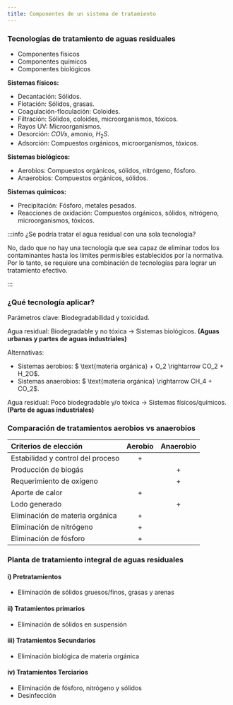 ```yaml
---
title: Componentes de un sistema de tratamiento
---
```


### Tecnologías de tratamiento de aguas residuales

- Componentes físicos
- Componentes químicos
- Componentes biológicos

**Sistemas físicos:**

- Decantación: Sólidos.
- Flotación: Sólidos, grasas.
- Coagulación-floculación: Coloides.
- Filtración: Sólidos, coloides, microorganismos, tóxicos.
- Rayos UV: Microorganismos.
- Desorción: $COVs$, amonio, $H_2S$.
- Adsorción: Compuestos orgánicos, microorganismos, tóxicos.

**Sistemas biológicos:**

- Aerobios: Compuestos orgánicos, sólidos, nitrógeno, fósforo.
- Anaerobios: Compuestos orgánicos, sólidos.

**Sistemas químicos:**

- Precipitación: Fósforo, metales pesados.
- Reacciones de oxidación: Compuestos orgánicos, sólidos, nitrógeno, microorganismos, tóxicos.

:::info ¿Se podría tratar el agua residual con una sola tecnología?

No, dado que no hay una tecnología que sea capaz de eliminar todos los contaminantes hasta los límites permisibles establecidos por la normativa. Por lo tanto, se requiere una combinación de tecnologías para lograr un tratamiento efectivo.

:::

### ¿Qué tecnología aplicar?

Parámetros clave: Biodegradabilidad y toxicidad.

Agua residual: Biodegradable y no tóxica $\rightarrow$ Sistemas biológicos.
**(Aguas urbanas y partes de aguas industriales)**

Alternativas:

- Sistemas aerobios: $ \text{materia orgánica} + O_2 \rightarrow CO_2 + H_2O$.
- Sistemas anaerobios: $ \text{materia orgánica} \rightarrow CH_4 + CO_2$.

Agua residual: Poco biodegradable y/o tóxica $\rightarrow$ Sistemas físicos/químicos.
**(Parte de aguas industriales)**

### Comparación de tratamientos aerobios vs anaerobios

| Criterios de elección             | Aerobio | Anaerobio |
| :-------------------------------- | :-----: | :-------: |
| Estabilidad y control del proceso |    +    |           |
| Producción de biogás              |         |     +     |
| Requerimiento de oxígeno          |         |     +     |
| Aporte de calor                   |    +    |           |
| Lodo generado                     |         |     +     |
| Eliminación de materia orgánica   |    +    |           |
| Eliminación de nitrógeno          |    +    |           |
| Eliminación de fósforo            |    +    |           |

### Planta de tratamiento integral de aguas residuales

#### i) Pretratamientos

- Eliminación de sólidos gruesos/finos, grasas y arenas

#### ii) Tratamientos primarios

- Eliminación de sólidos en suspensión

#### iii) Tratamientos Secundarios

- Eliminación biológica de materia orgánica

#### iv) Tratamientos Terciarios

- Eliminación de fósforo, nitrógeno y sólidos
- Desinfección
